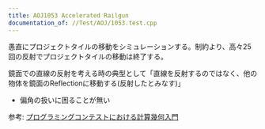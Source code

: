 ```yaml
---
title: AOJ1053 Accelerated Railgun
documentation_of: //Test/AOJ/1053.test.cpp
---
```


愚直にプロジェクトタイルの移動をシミュレーションする。制約より、高々25回の反射でプロジェクトタイルの移動は終了する。

鏡面での直線の反射を考える時の典型として「直線を反射するのではなく、他の物体を鏡面のReflectionに移動する(反射したとみなす)」

- 偏角の扱いに困ることが無い

参考: [プログラミングコンテストにおける計算幾何入門](https://www2.ioi-jp.org/camp/2017/2017-sp_camp-hide.pdf)
